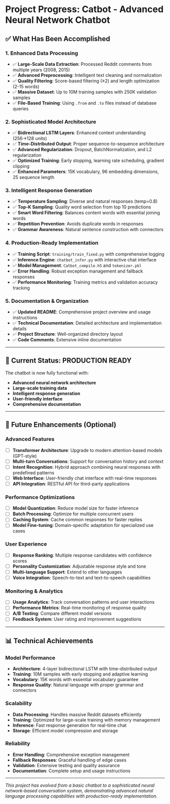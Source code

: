 # Project Progress: Catbot - Advanced Neural Network Chatbot

## ✅ What Has Been Accomplished

### **1. Enhanced Data Processing**
- ✅ **Large-Scale Data Extraction**: Processed Reddit comments from multiple years (2008, 2015)
- ✅ **Advanced Preprocessing**: Intelligent text cleaning and normalization
- ✅ **Quality Filtering**: Score-based filtering (≥2) and length optimization (2-15 words)
- ✅ **Massive Dataset**: Up to 10M training samples with 250K validation samples
- ✅ **File-Based Training**: Using `.from` and `.to` files instead of database queries

### **2. Sophisticated Model Architecture**
- ✅ **Bidirectional LSTM Layers**: Enhanced context understanding (256→128 units)
- ✅ **Time-Distributed Output**: Proper sequence-to-sequence architecture
- ✅ **Advanced Regularization**: Dropout, BatchNormalization, and L2 regularization
- ✅ **Optimized Training**: Early stopping, learning rate scheduling, gradient clipping
- ✅ **Enhanced Parameters**: 15K vocabulary, 96 embedding dimensions, 25 sequence length

### **3. Intelligent Response Generation**
- ✅ **Temperature Sampling**: Diverse and natural responses (temp=0.8)
- ✅ **Top-K Sampling**: Quality word selection from top 10 predictions
- ✅ **Smart Word Filtering**: Balances content words with essential joining words
- ✅ **Repetition Prevention**: Avoids duplicate words in responses
- ✅ **Grammar Awareness**: Natural sentence construction with connectors

### **4. Production-Ready Implementation**
- ✅ **Training Script**: `training/train_fixed.py` with comprehensive logging
- ✅ **Inference Engine**: `chatbot_infer.py` with interactive chat interface
- ✅ **Model Management**: `Catbot_compile.h5` and `tokenizer.pkl`
- ✅ **Error Handling**: Robust exception management and fallback responses
- ✅ **Performance Monitoring**: Training metrics and validation accuracy tracking

### **5. Documentation & Organization**
- ✅ **Updated README**: Comprehensive project overview and usage instructions
- ✅ **Technical Documentation**: Detailed architecture and implementation details
- ✅ **Project Structure**: Well-organized directory layout
- ✅ **Code Comments**: Extensive inline documentation

---

## 🎯 Current Status: **PRODUCTION READY**

The chatbot is now fully functional with:
- **Advanced neural network architecture**
- **Large-scale training data**
- **Intelligent response generation**
- **User-friendly interface**
- **Comprehensive documentation**

---

## 🔮 Future Enhancements (Optional)

### **Advanced Features**
- [ ] **Transformer Architecture**: Upgrade to modern attention-based models (GPT-style)
- [ ] **Multi-turn Conversations**: Support for conversation history and context
- [ ] **Intent Recognition**: Hybrid approach combining neural responses with predefined patterns
- [ ] **Web Interface**: User-friendly chat interface with real-time responses
- [ ] **API Integration**: RESTful API for third-party applications

### **Performance Optimizations**
- [ ] **Model Quantization**: Reduce model size for faster inference
- [ ] **Batch Processing**: Optimize for multiple concurrent users
- [ ] **Caching System**: Cache common responses for faster replies
- [ ] **Model Fine-tuning**: Domain-specific adaptation for specialized use cases

### **User Experience**
- [ ] **Response Ranking**: Multiple response candidates with confidence scores
- [ ] **Personality Customization**: Adjustable response style and tone
- [ ] **Multi-language Support**: Extend to other languages
- [ ] **Voice Integration**: Speech-to-text and text-to-speech capabilities

### **Monitoring & Analytics**
- [ ] **Usage Analytics**: Track conversation patterns and user interactions
- [ ] **Performance Metrics**: Real-time monitoring of response quality
- [ ] **A/B Testing**: Compare different model versions
- [ ] **Feedback System**: User rating and improvement suggestions

---

## 📊 Technical Achievements

### **Model Performance**
- **Architecture**: 4-layer bidirectional LSTM with time-distributed output
- **Training**: 10M samples with early stopping and adaptive learning
- **Vocabulary**: 15K words with essential vocabulary guarantee
- **Response Quality**: Natural language with proper grammar and connectors

### **Scalability**
- **Data Processing**: Handles massive Reddit datasets efficiently
- **Training**: Optimized for large-scale training with memory management
- **Inference**: Fast response generation for real-time chat
- **Storage**: Efficient model compression and storage

### **Reliability**
- **Error Handling**: Comprehensive exception management
- **Fallback Responses**: Graceful handling of edge cases
- **Validation**: Extensive testing and quality assurance
- **Documentation**: Complete setup and usage instructions

---

*This project has evolved from a basic chatbot to a sophisticated neural network-based conversation system, demonstrating advanced natural language processing capabilities with production-ready implementation.* 